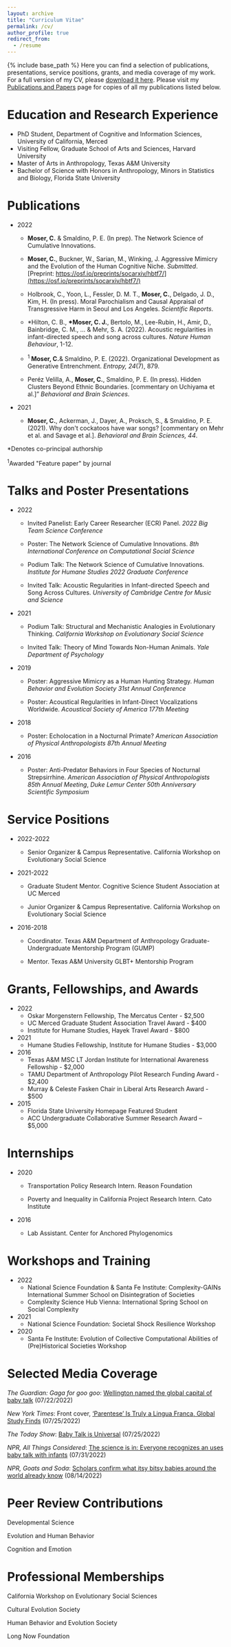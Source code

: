 ```yaml
---
layout: archive
title: "Curriculum Vitae"
permalink: /cv/
author_profile: true
redirect_from:
  - /resume
---
```


{% include base_path %}
Here you can find a selection of publications, presentations, service positions, grants, and media coverage of my work. For a full version of my CV, please [download it here](https://culturologies.co/files/Moser_CV.pdf). Please visit my [Publications and Papers](https://culturologies.co/publications) page for copies of all my publications listed below.

Education and Research Experience
======
* PhD Student, Department of Cognitive and Information Sciences, University of California, Merced
* Visiting Fellow, Graduate School of Arts and Sciences, Harvard University
* Master of Arts in Anthropology, Texas A&M University
* Bachelor of Science with Honors in Anthropology, Minors in Statistics and Biology, Florida State University


Publications
======
* 2022
  * <b>Moser, C.</b> & Smaldino, P. E. (In prep). The Network Science of Cumulative Innovations.

  * <b>Moser, C.</b>, Buckner, W., Sarian, M., Winking, J. Aggressive Mimicry and the Evolution of the Human Cognitive Niche. <i>Submitted</i>. [Preprint: https://osf.io/preprints/socarxiv/hbtf7/](https://osf.io/preprints/socarxiv/hbtf7/)

  * Holbrook, C., Yoon, L., Fessler, D. M. T., <b>Moser, C.</b>, Delgado, J. D., Kim, H. (In press). Moral Parochialism and Causal Appraisal of Transgressive Harm in Seoul and Los Angeles. <i>Scientific Reports</i>.

  * *Hilton, C. B., <b>*Moser, C. J.</b>, Bertolo, M., Lee-Rubin, H., Amir, D., Bainbridge, C. M., ... & Mehr, S. A. (2022). Acoustic regularities in infant-directed speech and song across cultures. <i>Nature Human Behaviour</i>, 1-12.

  * <sup>1</sup><b> Moser, C.</b>& Smaldino, P. E. (2022). Organizational Development as Generative Entrenchment. <i>Entropy, 24</i>(7), 879.

  * Peréz Velilla, A., <b>Moser, C.</b>, Smaldino, P. E. (In press). Hidden Clusters Beyond Ethnic Boundaries. [commentary on Uchiyama et al.]” <i>Behavioral and Brain Sciences</i>.

* 2021
  * <b>Moser, C.</b>, Ackerman, J., Dayer, A., Proksch, S., & Smaldino, P. E. (2021). Why don't cockatoos have war songs? [commentary on Mehr et al. and Savage et al.]. <i>Behavioral and Brain Sciences, 44</i>.

*Denotes co-principal authorship

<sup>1</sup>Awarded "Feature paper" by journal
  
Talks and Poster Presentations
======
* 2022
  * Invited Panelist: Early Career Researcher (ECR) Panel.
    <i>2022 Big Team Science Conference</i>

  * Poster: The Network Science of Cumulative Innovations.
    <i>8th International Conference on Computational Social Science</i>

  * Podium Talk: The Network Science of Cumulative Innovations.
    <i>Institute for Humane Studies 2022 Graduate Conference</i>

  * Invited Talk: Acoustic Regularities in Infant-directed Speech and Song Across Cultures.
    <i>University of Cambridge Centre for Music and Science</i>

* 2021
  * Podium Talk: Structural and Mechanistic Analogies in Evolutionary Thinking.
    <i>California Workshop on Evolutionary Social Science</i>

  * Invited Talk: Theory of Mind Towards Non-Human Animals.
    <i>Yale Department of Psychology</i>

* 2019
  * Poster: Aggressive Mimicry as a Human Hunting Strategy.
    <i>Human Behavior and Evolution Society 31st Annual Conference</i>

  * Poster: Acoustical Regularities in Infant-Direct Vocalizations Worldwide.
    <i>Acoustical Society of America 177th Meeting</i>

* 2018
  * Poster: Echolocation in a Nocturnal Primate?
    <i>American Association of Physical Anthropologists 87th Annual Meeting</i>

* 2016
  * Poster: Anti-Predator Behaviors in Four Species of Nocturnal Strepsirrhine.
    <i>American Association of Physical Anthropologists 85th Annual Meeting</i>,
    <i>Duke Lemur Center 50th Anniversary Scientific Symposium</i>


Service Positions
======
* 2022-2022
  * Senior Organizer & Campus Representative.
    California Workshop on Evolutionary Social Science

* 2021-2022
  * Graduate Student Mentor.
    Cognitive Science Student Association at UC Merced

  * Junior Organizer & Campus Representative.
    California Workshop on Evolutionary Social Science

* 2016-2018
  * Coordinator.
    Texas A&M Department of Anthropology Graduate-Undergraduate Mentorship Program (GUMP)

  * Mentor.
    Texas A&M University GLBT+ Mentorship Program

Grants, Fellowships, and Awards
======
* 2022
  * Oskar Morgenstern Fellowship, The Mercatus Center - $2,500 
  * UC Merced Graduate Student Association Travel Award - $400
  * Institute for Humane Studies, Hayek Travel Award - $800  
* 2021
  * Humane Studies Fellowship, Institute for Humane Studies - $3,000
* 2016
  * Texas A&M MSC LT Jordan Institute for International Awareness Fellowship - $2,000
  * TAMU Department of Anthropology Pilot Research Funding Award - $2,400
  * Murray & Celeste Fasken Chair in Liberal Arts Research Award - $500
* 2015
  * Florida State University Homepage Featured Student
  * ACC Undergraduate Collaborative Summer Research Award – $5,000 

Internships
======
* 2020
  * Transportation Policy Research Intern.
    Reason Foundation

  * Poverty and Inequality in California Project Research Intern.
    Cato Institute

* 2016
  * Lab Assistant.
    Center for Anchored Phylogenomics

Workshops and Training
======
* 2022
  * National Science Foundation & Santa Fe Institute: Complexity-GAINs International Summer School on Disintegration of Societies
  * Complexity Science Hub Vienna: International Spring School on Social Complexity
* 2021
  * National Science Foundation: Societal Shock Resilience Workshop
* 2020
  * Santa Fe Institute: Evolution of Collective Computational Abilities of (Pre)Historical Societies Workshop
  
Selected Media Coverage
======
<i>The Guardian: Gaga for goo goo</i>: [Wellington named the global capital of baby talk](https://www.theguardian.com/world/2022/jul/22/gaga-for-goo-goo-wellington-named-the-global-capital-of-baby-talk) (07/22/2022)

<i>New York Times</i>: Front cover, [‘Parentese’ Is Truly a Lingua Franca, Global Study Finds](https://www.nytimes.com/2022/07/24/science/parentese-babies-global-language.html) (07/25/2022)

<i>The Today Show</i>: [Baby Talk is Universal](https://www.youtube.com/watch?v=EidivH52cRw) (07/25/2022)

<i>NPR, All Things Considered</i>: [The science is in: Everyone recognizes an uses baby talk with infants](https://www.npr.org/2022/07/23/1113206642/baby-talk-parenting-language-research) (07/31/2022)

<i>NPR, Goats and Soda</i>: [Scholars confirm what itsy bitsy babies around the world already know](https://www.npr.org/sections/goatsandsoda/2022/08/14/1116524222/scholars-confirm-what-itsy-bitsy-babies-around-the-world-already-know) (08/14/2022)
  
Peer Review Contributions
======
Developmental Science

Evolution and Human Behavior

Cognition and Emotion

Professional Memberships
======
California Workshop on Evolutionary Social Sciences

Cultural Evolution Society

Human Behavior and Evolution Society

Long Now Foundation